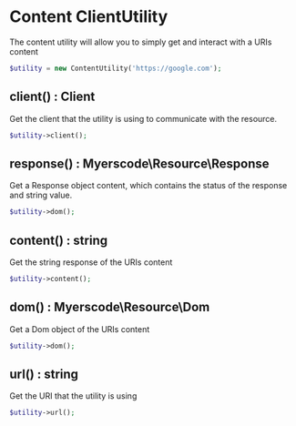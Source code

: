 # Content ClientUtility
The content utility will allow you to simply get and interact with a URIs content

```php
$utility = new ContentUtility('https://google.com');
```

## client() : Client
Get the client that the utility is using to communicate with the resource.

```php
$utility->client();
```

## response() : Myerscode\Resource\Response
Get a Response object content, which contains the status of the response and string value.

```php
$utility->dom();
```

## content() : string
Get the string response of the URIs content

```php
$utility->content();
```

## dom() : Myerscode\Resource\Dom
Get a Dom object of the URIs content

```php
$utility->dom();
```

## url() : string
Get the URI that the utility is using

```php
$utility->url();
```

